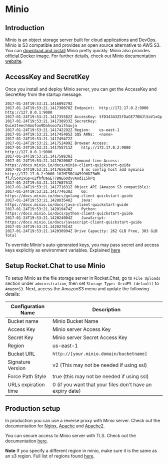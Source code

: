 # Minio

## Introduction

Minio is an object storage server built for cloud applications and DevOps. Minio is S3 compatible and provides an open source
alternative to AWS S3. You can [download and install](https://minio.io/downloads) Minio pretty quickly. Minio also provides [official Docker image](https://hub.docker.com/r/minio/minio/). For further details, check out [Minio documentation website](https://docs.minio.io/).

## AccessKey and SecretKey

Once you install and deploy Minio server, you can get the AccessKey and SecretKey from the startup message.

    2017-01-24T19:53:21.141689279Z
    2017-01-24T19:53:21.141730078Z Endpoint:  http://172.17.0.2:9000  http://127.0.0.1:9000
    2017-01-24T19:53:21.141735582Z AccessKey: 5fD3434325fDaGE77BNJlSoV1xGp
    2017-01-24T19:53:21.141738933Z SecretKey: Quie2teech4oofoo9Dahsoo7aithauja
    2017-01-24T19:53:21.141742292Z Region:    us-east-1
    2017-01-24T19:53:21.141745405Z SQS ARNs:  <none>
    2017-01-24T19:53:21.141749472Z
    2017-01-24T19:53:21.141752499Z Browser Access:
    2017-01-24T19:53:21.141755711Z    http://172.17.0.2:9000  http://127.0.0.1:9000
    2017-01-24T19:53:21.141758830Z
    2017-01-24T19:53:21.141762000Z Command-line Access: https://docs.minio.io/docs/minio-client-quickstart-guide
    2017-01-24T19:53:21.141765638Z    $ mc config host add myminio http://172.17.0.2:9000 1H2MI5BCU45990DZ3WRL flJlSoV1xGp+u2fhfDaGE77BNE6OdyvAsdI15kPq
    2017-01-24T19:53:21.141768751Z
    2017-01-24T19:53:21.141771631Z Object API (Amazon S3 compatible):
    2017-01-24T19:53:21.141774638Z    Go:         https://docs.minio.io/docs/golang-client-quickstart-guide
    2017-01-24T19:53:21.142003548Z    Java:       https://docs.minio.io/docs/java-client-quickstart-guide
    2017-01-24T19:53:21.142019474Z    Python:     https://docs.minio.io/docs/python-client-quickstart-guide
    2017-01-24T19:53:21.142024004Z    JavaScript: https://docs.minio.io/docs/javascript-client-quickstart-guide
    2017-01-24T19:53:21.142027614Z
    2017-01-24T19:53:21.142030994Z Drive Capacity: 262 GiB Free, 303 GiB Total

To override Minio's auto-generated keys, you may pass secret and access keys explicitly as environment variables. Explained [here](https://docs.minio.io/docs/minio-docker-quickstart-guide)

## Setup Rocket.Chat to use Minio

To setup Minio as the file storage server in Rocket.Chat, go to `File Uploads` section under `administration`, then set `Storage Type: GridFS (default)` to `AmazonS3`. Next, access the AmazonS3 menu and update the following details:

| Configuration Name   | Description                                               |
| -------------------- | --------------------------------------------------------- |
| Bucket name          | Minio Bucket Name                                         |
| Access Key           | Minio server Access Key                                   |
| Secret Key           | Minio server Secret Access Key                            |
| Region               | us-east-1                                                 |
| Bucket URL           | `http://[your.minio.domain/bucketname]`                   |
| Signature Version    | v2 (This may not be needed if using ssl)                  |
| Force Path Style     | true (this may not be needed if using ssl)                |
| URLs expiration time | 0 (if you want that your files don't have an expiry date) |

## Production setup

In production you can use a reverse proxy with Minio server. Check out the documentation for [Nginx](https://docs.minio.io/docs/setup-nginx-proxy-with-minio#main), [Apache](https://docs.minio.io/docs/setup-apache-http-proxy-with-minio-server) and [Apache2](https://www.digitalocean.com/community/tutorials/how-to-use-apache-http-server-as-reverse-proxy-using-mod_proxy-extension).

You can secure access to Minio server with TLS. Check out the documentation [here](https://docs.minio.io/docs/how-to-secure-access-to-minio-server-with-tls).

**Note** If you specify a different region in minio, make sure it is the same as an s3 region.  Full list of regions found [here](https://docs.aws.amazon.com/AWSEC2/latest/UserGuide/using-regions-availability-zones.html#concepts-available-regions).

